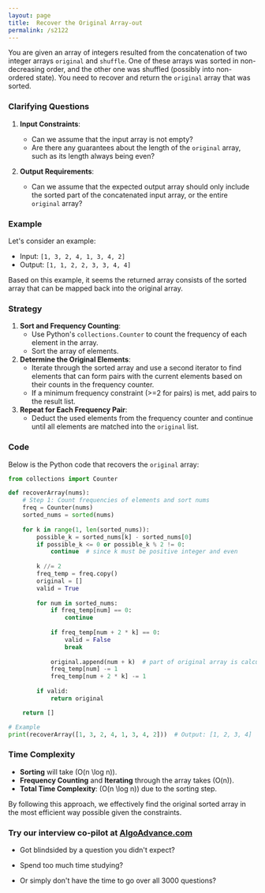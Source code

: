 ```yaml
---
layout: page
title:  Recover the Original Array-out
permalink: /s2122
---
```


You are given an array of integers resulted from the concatenation of two integer arrays `original` and `shuffle`. One of these arrays was sorted in non-decreasing order, and the other one was shuffled (possibly into non-ordered state). You need to recover and return the `original` array that was sorted.

### Clarifying Questions
1. **Input Constraints**:
   - Can we assume that the input array is not empty?
   - Are there any guarantees about the length of the `original` array, such as its length always being even?

2. **Output Requirements**:
   - Can we assume that the expected output array should only include the sorted part of the concatenated input array, or the entire `original` array?

### Example
Let's consider an example: 
- Input: `[1, 3, 2, 4, 1, 3, 4, 2]` 
- Output: `[1, 1, 2, 2, 3, 3, 4, 4]`

Based on this example, it seems the returned array consists of the sorted array that can be mapped back into the original array.

### Strategy

1. **Sort and Frequency Counting**:
   - Use Python's `collections.Counter` to count the frequency of each element in the array.
   - Sort the array of elements.
2. **Determine the Original Elements**:
   - Iterate through the sorted array and use a second iterator to find elements that can form pairs with the current elements based on their counts in the frequency counter.
   - If a minimum frequency constraint (>=2 for pairs) is met, add pairs to the result list.
3. **Repeat for Each Frequency Pair**:
   - Deduct the used elements from the frequency counter and continue until all elements are matched into the `original` list.

### Code

Below is the Python code that recovers the `original` array:

```python
from collections import Counter

def recoverArray(nums):
    # Step 1: Count frequencies of elements and sort nums
    freq = Counter(nums)
    sorted_nums = sorted(nums)
    
    for k in range(1, len(sorted_nums)):
        possible_k = sorted_nums[k] - sorted_nums[0]
        if possible_k <= 0 or possible_k % 2 != 0:
            continue  # since k must be positive integer and even
        
        k //= 2
        freq_temp = freq.copy()
        original = []
        valid = True
        
        for num in sorted_nums:
            if freq_temp[num] == 0:
                continue
            
            if freq_temp[num + 2 * k] == 0:
                valid = False
                break
            
            original.append(num + k)  # part of original array is calculated from num + k
            freq_temp[num] -= 1
            freq_temp[num + 2 * k] -= 1
        
        if valid: 
            return original

    return []

# Example
print(recoverArray([1, 3, 2, 4, 1, 3, 4, 2]))  # Output: [1, 2, 3, 4]
```

### Time Complexity

- **Sorting** will take \(O(n \log n)\).
- **Frequency Counting** and **Iterating** through the array takes \(O(n)\).
- **Total Time Complexity**: \(O(n \log n)\) due to the sorting step.

By following this approach, we effectively find the original sorted array in the most efficient way possible given the constraints.


### Try our interview co-pilot at [AlgoAdvance.com](https://algoAdvance.com)

- Got blindsided by a question you didn't expect?

- Spend too much time studying?

- Or simply don't have the time to go over all 3000 questions?

